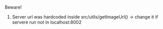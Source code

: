 Beware! 
1) Server url was hardcoded inside src/utils/getImageUrl() -> change it if servere run not in 
localhost:8002

